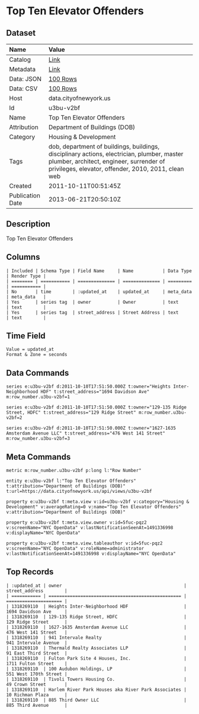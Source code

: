 # Top Ten Elevator Offenders

## Dataset

| Name | Value |
| :--- | :---- |
| Catalog | [Link](https://catalog.data.gov/dataset/top-ten-elevator-offenders-22a18) |
| Metadata | [Link](https://data.cityofnewyork.us/api/views/u3bu-v2bf) |
| Data: JSON | [100 Rows](https://data.cityofnewyork.us/api/views/u3bu-v2bf/rows.json?max_rows=100) |
| Data: CSV | [100 Rows](https://data.cityofnewyork.us/api/views/u3bu-v2bf/rows.csv?max_rows=100) |
| Host | data.cityofnewyork.us |
| Id | u3bu-v2bf |
| Name | Top Ten Elevator Offenders |
| Attribution | Department of Buildings (DOB) |
| Category | Housing & Development |
| Tags | dob, department of buildings, buildings, disciplinary actions, electrician, plumber, master plumber, architect, engineer, surrender of privileges, elevator, offender, 2010, 2011, clean web |
| Created | 2011-10-11T00:51:45Z |
| Publication Date | 2013-06-21T20:50:10Z |

## Description

Top Ten Elevator Offenders

## Columns

```ls
| Included | Schema Type | Field Name     | Name           | Data Type | Render Type |
| ======== | =========== | ============== | ============== | ========= | =========== |
| No       | time        | :updated_at    | updated_at     | meta_data | meta_data   |
| Yes      | series tag  | owner          | Owner          | text      | text        |
| Yes      | series tag  | street_address | Street Address | text      | text        |
```

## Time Field

```ls
Value = updated_at
Format & Zone = seconds
```

## Data Commands

```ls
series e:u3bu-v2bf d:2011-10-10T17:51:50.000Z t:owner="Heights Inter-Neighborhood HDF" t:street_address="1694 Davidson Ave" m:row_number.u3bu-v2bf=1

series e:u3bu-v2bf d:2011-10-10T17:51:50.000Z t:owner="129-135 Ridge Street, HDFC" t:street_address="129 Ridge Street" m:row_number.u3bu-v2bf=2

series e:u3bu-v2bf d:2011-10-10T17:51:50.000Z t:owner="1627-1635 Amsterdam Avenue LLC" t:street_address="476 West 141 Street" m:row_number.u3bu-v2bf=3
```

## Meta Commands

```ls
metric m:row_number.u3bu-v2bf p:long l:"Row Number"

entity e:u3bu-v2bf l:"Top Ten Elevator Offenders" t:attribution="Department of Buildings (DOB)" t:url=https://data.cityofnewyork.us/api/views/u3bu-v2bf

property e:u3bu-v2bf t:meta.view v:id=u3bu-v2bf v:category="Housing & Development" v:averageRating=0 v:name="Top Ten Elevator Offenders" v:attribution="Department of Buildings (DOB)"

property e:u3bu-v2bf t:meta.view.owner v:id=5fuc-pqz2 v:screenName="NYC OpenData" v:lastNotificationSeenAt=1491336998 v:displayName="NYC OpenData"

property e:u3bu-v2bf t:meta.view.tableauthor v:id=5fuc-pqz2 v:screenName="NYC OpenData" v:roleName=administrator v:lastNotificationSeenAt=1491336998 v:displayName="NYC OpenData"
```

## Top Records

```ls
| :updated_at | owner                                              | street_address        | 
| =========== | ================================================== | ===================== | 
| 1318269110  | Heights Inter-Neighborhood HDF                     | 1694 Davidson Ave     | 
| 1318269110  | 129-135 Ridge Street, HDFC                         | 129 Ridge Street      | 
| 1318269110  | 1627-1635 Amsterdam Avenue LLC                     | 476 West 141 Street   | 
| 1318269110  | 941 Intervale Realty                               | 941 Intervale Avenue  | 
| 1318269110  | Thermald Realty Associates LLP                     | 91 East Third Street  | 
| 1318269110  | Fulton Park Site 4 Houses, Inc.                    | 1711 Fulton Street    | 
| 1318269110  | 100 Audubon Holdings, LP                           | 551 West 170th Street | 
| 1318269110  | Tivoli Towers Housing Co.                          | 49 Crown Street       | 
| 1318269110  | Harlem River Park Houses aka River Park Associates | 10 Richman Plaza      | 
| 1318269110  | 885 Third Owner LLC                                | 885 Third Avenue      | 
```